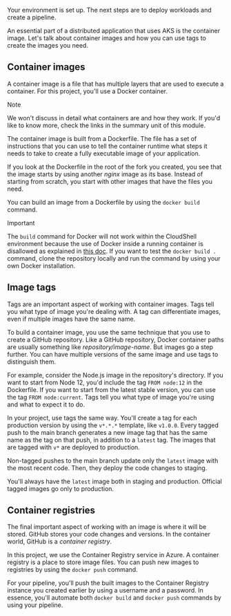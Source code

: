 Your environment is set up. The next steps are to deploy workloads and create a pipeline.

An essential part of a distributed application that uses AKS is the container image. Let's talk about container images and how you can use tags to create the images you need.

## Container images

A container image is a file that has multiple layers that are used to execute a container. For this project, you'll use a Docker container.

> [!NOTE]
> We won't discuss in detail what containers are and how they work. If you'd like to know more, check the links in the summary unit of this module.

The container image is built from a Dockerfile. The file has a set of instructions that you can use to tell the container runtime what steps it needs to take to create a fully executable image of your application.

If you look at the Dockerfile in the root of the fork you created, you see that the image starts by using another *nginx* image as its base. Instead of starting from scratch, you start with other images that have the files you need.

You can build an image from a Dockerfile by using the `docker build` command.

> [!IMPORTANT]
> The `build` command for Docker will not work within the CloudShell environment because the use of Docker inside a running container is disallowed as explained in [this doc](/azure/cloud-shell/troubleshooting#bash-troubleshooting). If you want to test the `docker build .` command, clone the repository locally and run the command by using your own Docker installation.

## Image tags

Tags are an important aspect of working with container images. Tags tell you what type of image you're dealing with. A tag can differentiate images, even if multiple images have the same name.

To build a container image, you use the same technique that you use to create a GitHub repository. Like a GitHub repository, Docker container paths are usually something like *repository/image-name*. But images go a step further. You can have multiple versions of the same image and use tags to distinguish them.

For example, consider the Node.js image in the repository's directory. If you want to start from Node 12, you'd include the tag `FROM node:12` in the Dockerfile. If you want to start from the latest stable version, you can use the tag `FROM node:current`. Tags tell you what type of image you're using and what to expect it to do.

In your project, use tags the same way. You'll create a tag for each production version by using the `v*.*.*` template, like `v1.0.0`. Every tagged push to the main branch generates a new image tag that has the same name as the tag on that push, in addition to a `latest` tag. The images that are tagged with `v*` are deployed to production.

Non-tagged pushes to the main branch update only the `latest` image with the most recent code. Then, they deploy the code changes to staging.

You'll always have the `latest` image both in staging and production. Official tagged images go only to production.

## Container registries

The final important aspect of working with an image is where it will be stored. GitHub stores your code changes and versions. In the container world, GitHub is a *container registry*.

In this project, we use the Container Registry service in Azure. A container registry is a place to store image files. You can push new images to registries by using the `docker push` command.

For your pipeline, you'll push the built images to the Container Registry instance you created earlier by using a username and a password. In essence, you'll automate both `docker build` and `docker push` commands by using your pipeline.
